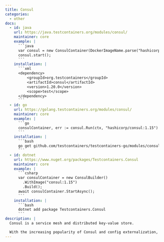 ```yaml
---
title: Consul
categories:
  - other
docs:
  - id: java
    url: https://java.testcontainers.org/modules/consul/
    maintainer: core
    example: |
      ```java
      var consul = new ConsulContainer(DockerImageName.parse("hashicorp/consul:1.15"));
      consul.start();
      ```
    installation: |
      ```xml
      <dependency>
          <groupId>org.testcontainers</groupId>
          <artifactId>consul</artifactId>
          <version>1.20.0</version>
          <scope>test</scope>
      </dependency>
      ```
  - id: go
    url: https://golang.testcontainers.org/modules/consul/
    maintainer: core
    example: |
      ```go
      consulContainer, err := consul.Run(ctx, "hashicorp/consul:1.15")
      ```
    installation: |
      ```bash
      go get github.com/testcontainers/testcontainers-go/modules/consul
      ```
  - id: dotnet
    url: https://www.nuget.org/packages/Testcontainers.Consul
    maintainer: core
    example: |
      ```csharp
      var consulContainer = new ConsulBuilder()
        .WithImage("consul:1.15")
        .Build();
      await consulContainer.StartAsync();
      ```
    installation: |
      ```bash
      dotnet add package Testcontainers.Consul
      ```
description: |
  Consul is a service mesh and distributed key-value store.

  With the increasing popularity of Consul and config externalization, applications are now needing to source properties from Consul. This can prove challenging in the development phase without a running Consul instance readily on hand. This module solves integration testing with Consul. You can also use it to test how your application behaves with Consul by writing different test scenarios.
---
```

